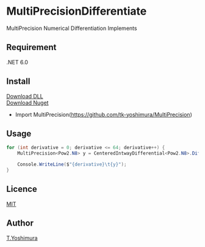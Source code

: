 # MultiPrecisionDifferentiate
 MultiPrecision Numerical Differentiation Implements

## Requirement
.NET 6.0

## Install

[Download DLL](https://github.com/tk-yoshimura/MultiPrecisionDifferentiate/releases)  
[Download Nuget](https://www.nuget.org/packages/tyoshimura.multiprecision.differentiate/)  

- Import MultiPrecision(https://github.com/tk-yoshimura/MultiPrecision)

## Usage
```csharp
for (int derivative = 0; derivative <= 64; derivative++) {
    MultiPrecision<Pow2.N8> y = CenteredIntwayDifferential<Pow2.N8>.Differentiate(MultiPrecision<Pow2.N8>.Exp, 0, derivative, 0.125);

    Console.WriteLine($"{derivative}\t{y}");
}
```

## Licence
[MIT](https://github.com/tk-yoshimura/MultiPrecisionDifferentiate/blob/main/LICENSE)

## Author

[T.Yoshimura](https://github.com/tk-yoshimura)
